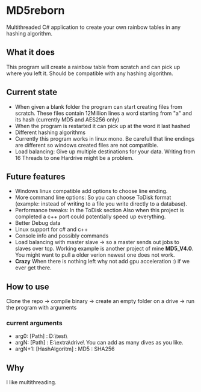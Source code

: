 # MD5reborn
Multithreaded C# application to create your own rainbow tables in any hashing algorithm.

## What it does
This program will create a rainbow table from scratch and can pick up where you left it.
Should be compatible with any hashing algorithm.

## Current state
* When given a blank folder the program can start creating files from scratch. These files contain 12Million lines a word starting from "a" and its hash (currently MD5 and AES256 only)
* When the program is restarted it can pick up at the word it last hashed
* Different hashing algorithms
* Currently this program works in linux mono. Be carefull that line endings are different so windows created files are not compatible.
* Load balancing: Give up multiple destinations for your data. Writing from 16 Threads to one Hardrive might be a problem.

## Future features
* Windows linux compatible add options to choose line ending.
* More command line options: So you can choose ToDisk format (example: instead of writing to a file you write directly to a database).
* Performance tweaks: In the ToDisk section Also when this project is completed a c++ port could potentially speed up everything.
* Better Debug data
* Linux support for c# and c++
* Console info and possibly commands
* Load balancing with master slave -> so a master sends out jobs to slaves over tcp. Working example is another project of mine  **MD5_V4.0**. You might want to pull a older verion newest one does not work.
* **Crazy** When there is nothing left why not add gpu acceleration :) if we ever get there.

## How to use
Clone the repo -> compile binary -> create an empty folder on a drive -> run the program with arguments

### current arguments

- arg0: [Path] : D:\\test\
- argN: [Path] : E:\\extra\drive\  You can add as many dives as you like.
- argN+1: [HashAlgoritm] : MD5 : SHA256

## Why
I like multithreading.
